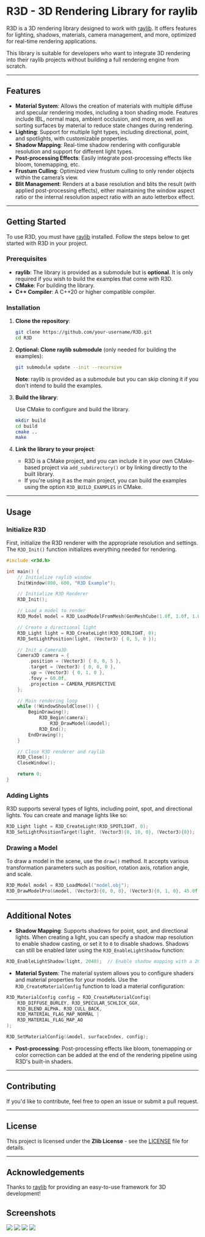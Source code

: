 # R3D - 3D Rendering Library for raylib

R3D is a 3D rendering library designed to work with [raylib](https://www.raylib.com/). It offers features for lighting, shadows, materials, camera management, and more, optimized for real-time rendering applications.

This library is suitable for developers who want to integrate 3D rendering into their raylib projects without building a full rendering engine from scratch.

---

## Features

- **Material System**: Allows the creation of materials with multiple diffuse and specular rendering modes, including a toon shading mode. Features include IBL, normal maps, ambient occlusion, and more, as well as sorting surfaces by material to reduce state changes during rendering.
- **Lighting**: Support for multiple light types, including directional, point, and spotlights, with customizable properties.
- **Shadow Mapping**: Real-time shadow rendering with configurable resolution and support for different light types.
- **Post-processing Effects**: Easily integrate post-processing effects like bloom, tonemapping, etc.
- **Frustum Culling**: Optimized view frustum culling to only render objects within the camera’s view.
- **Blit Management**: Renders at a base resolution and blits the result (with applied post-processing effects), either maintaining the window aspect ratio or the internal resolution aspect ratio with an auto letterbox effect.

---

## Getting Started

To use R3D, you must have [raylib](https://www.raylib.com/) installed. Follow the steps below to get started with R3D in your project.

### Prerequisites

- **raylib**: The library is provided as a submodule but is **optional**. It is only required if you wish to build the examples that come with R3D.
- **CMake**: For building the library.
- **C++ Compiler**: A C++20 or higher compatible compiler.

### Installation

1. **Clone the repository**:

   ```bash
   git clone https://github.com/your-username/R3D.git
   cd R3D
   ```

2. **Optional: Clone raylib submodule** (only needed for building the examples):

   ```bash
   git submodule update --init --recursive
   ```

   **Note**: raylib is provided as a submodule but you can skip cloning it if you don't intend to build the examples.

3. **Build the library**:

   Use CMake to configure and build the library.

   ```bash
   mkdir build
   cd build
   cmake ..
   make
   ```

4. **Link the library to your project**:

   - R3D is a CMake project, and you can include it in your own CMake-based project via `add_subdirectory()` or by linking directly to the built library.
   - If you're using it as the main project, you can build the examples using the option `R3D_BUILD_EXAMPLES` in CMake.

---

## Usage

### Initialize R3D

First, initialize the R3D renderer with the appropriate resolution and settings. The `R3D_Init()` function initializes everything needed for rendering.

```c
#include <r3d.h>

int main() {
    // Initialize raylib window
    InitWindow(800, 600, "R3D Example");

    // Initialize R3D Renderer
    R3D_Init();

    // Load a model to render
    R3D_Model model = R3D_LoadModelFromMesh(GenMeshCube(1.0f, 1.0f, 1.0f));

    // Create a directional light
    R3D_Light light = R3D_CreateLight(R3D_DIRLIGHT, 0);
    R3D_SetLightPosition(light, (Vector3) { 0, 5, 0 });

    // Init a Camera3D
    Camera3D camera = {
        .position = (Vector3) { 0, 0, 5 },
        .target = (Vector3) { 0, 0, 0 },
        .up = (Vector3) { 0, 1, 0 },
        .fovy = 60.0f,
        .projection = CAMERA_PERSPECTIVE
    };

    // Main rendering loop
    while (!WindowShouldClose()) {
        BeginDrawing();
            R3D_Begin(camera);
                R3D_DrawModel(&model);
            R3D_End();
        EndDrawing();
    }

    // Close R3D renderer and raylib
    R3D_Close();
    CloseWindow();

    return 0;
}
```

### Adding Lights

R3D supports several types of lights, including point, spot, and directional lights. You can create and manage lights like so:

```c
R3D_Light light = R3D_CreateLight(R3D_SPOTLIGHT, 0);                    // Adds a spot light
R3D_SetLightPositionTarget(light, (Vector3){0, 10, 0}, (Vector3){0});   // Set light position and target
```

### Drawing a Model

To draw a model in the scene, use the `draw()` method. It accepts various transformation parameters such as position, rotation axis, rotation angle, and scale.

```c
R3D_Model model = R3D_LoadModel("model.obj");
R3D_DrawModelPro(&model, (Vector3){0, 0, 0}, (Vector3){0, 1, 0}, 45.0f, (Vector3){1, 1, 1});
```

---

## Additional Notes

- **Shadow Mapping**: Supports shadows for point, spot, and directional lights. When creating a light, you can specify a shadow map resolution to enable shadow casting, or set it to `0` to disable shadows. Shadows can still be enabled later using the `R3D_EnableLightShadow` function:

```c
R3D_EnableLightShadow(light, 2048);  // Enable shadow mapping with a 2048x2048 shadow map resolution
```

- **Material System**: The material system allows you to configure shaders and material properties for your models. Use the `R3D_CreateMaterialConfig` function to load a material configuration:

```c
R3D_MaterialConfig config = R3D_CreateMaterialConfig(
    R3D_DIFFUSE_BURLEY, R3D_SPECULAR_SCHLICK_GGX,
    R3D_BLEND_ALPHA, R3D_CULL_BACK,
    R3D_MATERIAL_FLAG_MAP_NORMAL |
    R3D_MATERIAL_FLAG_MAP_AO
);

R3D_SetMaterialConfig(&model, surfaceIndex, config);
```

- **Post-processing**: Post-processing effects like bloom, tonemapping or color correction can be added at the end of the rendering pipeline using R3D's built-in shaders.

---

## Contributing

If you'd like to contribute, feel free to open an issue or submit a pull request.

---

## License

This project is licensed under the **Zlib License** - see the [LICENSE](LICENSE) file for details.

---

## Acknowledgements

Thanks to [raylib](https://www.raylib.com/) for providing an easy-to-use framework for 3D development!

## Screenshots

![](examples/screenshots/robot.png)
![](examples/screenshots/skybox.png)
![](examples/screenshots/pbr.png)
![](examples/screenshots/bloom.png)

